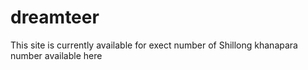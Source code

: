 # dreamteer
This site is currently available for exect number of Shillong khanapara number available here
